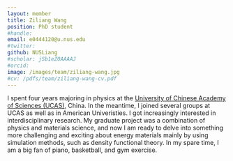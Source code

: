 ```yaml
---
layout: member
title: Ziliang Wang
position: PhD student
#handle: 
email: e0444120@u.nus.edu
#twitter: 
github: NUSLiang
#scholar: jSb1eZ0AAAAJ
#orcid: 
image: /images/team/ziliang-wang.jpg
#cv: /pdfs/team/ziliang-wang-cv.pdf
---
```


I spent four years majoring in physics at the [University of Chinese Academy of Sciences (UCAS)](http://www.ucas.ac.cn), China.
In the meantime, I joined several groups at UCAS as well as in American Univeristies. I got increasingly interested in interdisciplinary research. My graduate project was a combination of physics and materials science, and now I am ready to delve into something more challenging and exciting about energy materials mainly by using simulation methods, such as density functional theory. In my spare time, I am a big fan of piano, basketball, and gym exercise.




